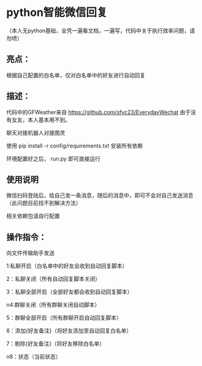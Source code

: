 # python智能微信回复

（本人无python基础，全凭一遍看文档，一遍写，代码中关于执行效率问题，请勿喷）


## 亮点：
根据自己配置的白名单，仅对白名单中的好友进行自动回复

## 描述：
代码中的GFWeather来自
https://github.com/sfyc23/EverydayWechat  由于没有女友，本人基本用不到。

聊天对接机器人对接图灵

使用 pip install -r config/requirements.txt 安装所有依赖


环境配置好之后， run.py 即可直接运行



## 使用说明
微信扫码登陆后，给自己发一条消息，随后的消息中，即可不会对自己发送消息（此问题目前找不到解决方法）

相关依赖包请自行配置

## 操作指令：
向文件传输助手发送

1:私聊开启（白名单中的好友会收到自动回复脚本）

2：私聊关闭（所有自动回复脚本关闭）

3：私聊全部开启（全部好友都会收到自动回复脚本）

n4:群聊关闭（所有群聊关闭自动脚本）

5：群聊全部开启（所有群聊开启自动回复脚本）

6：添加{好友备注}（将好友添加至自动回复白名单）

7：剔除{好友备注}（将好友移除白名单）

n8：状态（当前状态）

